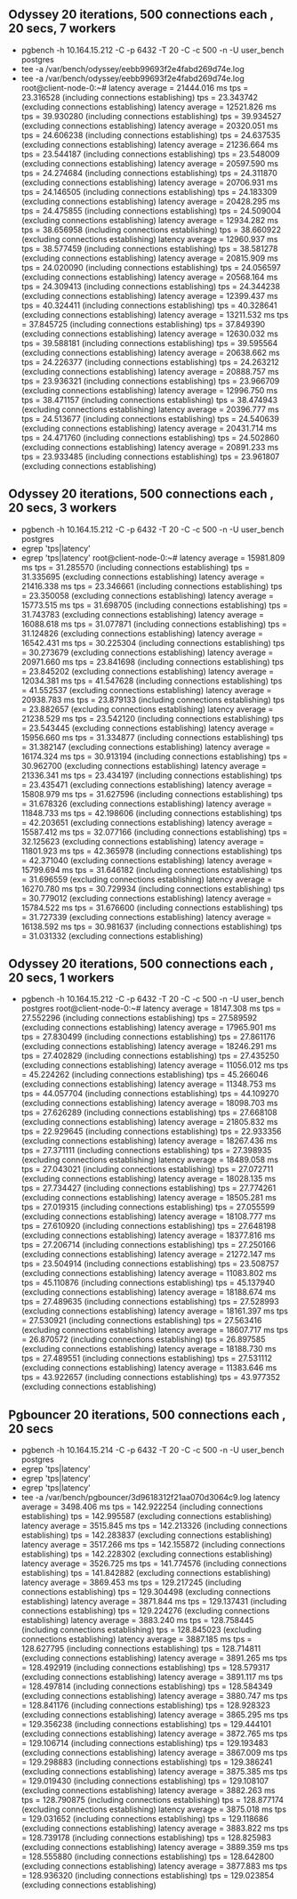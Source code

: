 

## Odyssey 20 iterations, 500 connections each , 20 secs, 7 workers

+ pgbench -h 10.164.15.212 -C -p 6432 -T 20 -C -c 500 -n -U user_bench postgres
+ tee -a /var/bench/odyssey/eebb99693f2e4fabd269d74e.log
+ tee -a /var/bench/odyssey/eebb99693f2e4fabd269d74e.log
root@client-node-0:~# latency average = 21444.016 ms
tps = 23.316528 (including connections establishing)
tps = 23.343742 (excluding connections establishing)
latency average = 12521.826 ms
tps = 39.930280 (including connections establishing)
tps = 39.934527 (excluding connections establishing)
latency average = 20320.051 ms
tps = 24.606238 (including connections establishing)
tps = 24.637535 (excluding connections establishing)
latency average = 21236.664 ms
tps = 23.544187 (including connections establishing)
tps = 23.548009 (excluding connections establishing)
latency average = 20597.590 ms
tps = 24.274684 (including connections establishing)
tps = 24.311870 (excluding connections establishing)
latency average = 20706.931 ms
tps = 24.146505 (including connections establishing)
tps = 24.183309 (excluding connections establishing)
latency average = 20428.295 ms
tps = 24.475855 (including connections establishing)
tps = 24.509004 (excluding connections establishing)
latency average = 12934.282 ms
tps = 38.656958 (including connections establishing)
tps = 38.660922 (excluding connections establishing)
latency average = 12960.937 ms
tps = 38.577459 (including connections establishing)
tps = 38.581278 (excluding connections establishing)
latency average = 20815.909 ms
tps = 24.020090 (including connections establishing)
tps = 24.056597 (excluding connections establishing)
latency average = 20568.164 ms
tps = 24.309413 (including connections establishing)
tps = 24.344238 (excluding connections establishing)
latency average = 12399.437 ms
tps = 40.324411 (including connections establishing)
tps = 40.328641 (excluding connections establishing)
latency average = 13211.532 ms
tps = 37.845725 (including connections establishing)
tps = 37.849390 (excluding connections establishing)
latency average = 12630.032 ms
tps = 39.588181 (including connections establishing)
tps = 39.595564 (excluding connections establishing)
latency average = 20638.662 ms
tps = 24.226377 (including connections establishing)
tps = 24.263212 (excluding connections establishing)
latency average = 20888.757 ms
tps = 23.936321 (including connections establishing)
tps = 23.966709 (excluding connections establishing)
latency average = 12996.750 ms
tps = 38.471157 (including connections establishing)
tps = 38.474943 (excluding connections establishing)
latency average = 20396.777 ms
tps = 24.513677 (including connections establishing)
tps = 24.540639 (excluding connections establishing)
latency average = 20431.714 ms
tps = 24.471760 (including connections establishing)
tps = 24.502860 (excluding connections establishing)
latency average = 20891.233 ms
tps = 23.933485 (including connections establishing)
tps = 23.961807 (excluding connections establishing)



## Odyssey 20 iterations, 500 connections each , 20 secs, 3 workers

+ pgbench -h 10.164.15.212 -C -p 6432 -T 20 -C -c 500 -n -U user_bench postgres
+ egrep 'tps|latency'
+ egrep 'tps|latency'
root@client-node-0:~# latency average = 15981.809 ms
tps = 31.285570 (including connections establishing)
tps = 31.335695 (excluding connections establishing)
latency average = 21416.338 ms
tps = 23.346661 (including connections establishing)
tps = 23.350058 (excluding connections establishing)
latency average = 15773.515 ms
tps = 31.698705 (including connections establishing)
tps = 31.743783 (excluding connections establishing)
latency average = 16088.618 ms
tps = 31.077871 (including connections establishing)
tps = 31.124826 (excluding connections establishing)
latency average = 16542.431 ms
tps = 30.225304 (including connections establishing)
tps = 30.273679 (excluding connections establishing)
latency average = 20971.660 ms
tps = 23.841698 (including connections establishing)
tps = 23.845202 (excluding connections establishing)
latency average = 12034.381 ms
tps = 41.547628 (including connections establishing)
tps = 41.552537 (excluding connections establishing)
latency average = 20938.783 ms
tps = 23.879133 (including connections establishing)
tps = 23.882657 (excluding connections establishing)
latency average = 21238.529 ms
tps = 23.542120 (including connections establishing)
tps = 23.543445 (excluding connections establishing)
latency average = 15956.660 ms
tps = 31.334877 (including connections establishing)
tps = 31.382147 (excluding connections establishing)
latency average = 16174.324 ms
tps = 30.913194 (including connections establishing)
tps = 30.962700 (excluding connections establishing)
latency average = 21336.341 ms
tps = 23.434197 (including connections establishing)
tps = 23.435471 (excluding connections establishing)
latency average = 15808.979 ms
tps = 31.627596 (including connections establishing)
tps = 31.678326 (excluding connections establishing)
latency average = 11848.733 ms
tps = 42.198606 (including connections establishing)
tps = 42.203651 (excluding connections establishing)
latency average = 15587.412 ms
tps = 32.077166 (including connections establishing)
tps = 32.125623 (excluding connections establishing)
latency average = 11801.923 ms
tps = 42.365978 (including connections establishing)
tps = 42.371040 (excluding connections establishing)
latency average = 15799.694 ms
tps = 31.646182 (including connections establishing)
tps = 31.696559 (excluding connections establishing)
latency average = 16270.780 ms
tps = 30.729934 (including connections establishing)
tps = 30.779012 (excluding connections establishing)
latency average = 15784.522 ms
tps = 31.676600 (including connections establishing)
tps = 31.727339 (excluding connections establishing)
latency average = 16138.592 ms
tps = 30.981637 (including connections establishing)
tps = 31.031332 (excluding connections establishing)


## Odyssey 20 iterations, 500 connections each , 20 secs, 1 workers

+ pgbench -h 10.164.15.212 -C -p 6432 -T 20 -C -c 500 -n -U user_bench postgres
root@client-node-0:~# latency average = 18147.308 ms
tps = 27.552296 (including connections establishing)
tps = 27.589592 (excluding connections establishing)
latency average = 17965.901 ms
tps = 27.830499 (including connections establishing)
tps = 27.861176 (excluding connections establishing)
latency average = 18246.291 ms
tps = 27.402829 (including connections establishing)
tps = 27.435250 (excluding connections establishing)
latency average = 11056.012 ms
tps = 45.224262 (including connections establishing)
tps = 45.266046 (excluding connections establishing)
latency average = 11348.753 ms
tps = 44.057704 (including connections establishing)
tps = 44.109270 (excluding connections establishing)
latency average = 18098.703 ms
tps = 27.626289 (including connections establishing)
tps = 27.668108 (excluding connections establishing)
latency average = 21805.832 ms
tps = 22.929645 (including connections establishing)
tps = 22.933356 (excluding connections establishing)
latency average = 18267.436 ms
tps = 27.371111 (including connections establishing)
tps = 27.398935 (excluding connections establishing)
latency average = 18489.058 ms
tps = 27.043021 (including connections establishing)
tps = 27.072711 (excluding connections establishing)
latency average = 18028.135 ms
tps = 27.734427 (including connections establishing)
tps = 27.774261 (excluding connections establishing)
latency average = 18505.281 ms
tps = 27.019315 (including connections establishing)
tps = 27.055599 (excluding connections establishing)
latency average = 18108.777 ms
tps = 27.610920 (including connections establishing)
tps = 27.648198 (excluding connections establishing)
latency average = 18377.816 ms
tps = 27.206714 (including connections establishing)
tps = 27.250166 (excluding connections establishing)
latency average = 21272.147 ms
tps = 23.504914 (including connections establishing)
tps = 23.508757 (excluding connections establishing)
latency average = 11083.802 ms
tps = 45.110876 (including connections establishing)
tps = 45.137940 (excluding connections establishing)
latency average = 18188.674 ms
tps = 27.489635 (including connections establishing)
tps = 27.528993 (excluding connections establishing)
latency average = 18161.397 ms
tps = 27.530921 (including connections establishing)
tps = 27.563416 (excluding connections establishing)
latency average = 18607.717 ms
tps = 26.870572 (including connections establishing)
tps = 26.897585 (excluding connections establishing)
latency average = 18188.730 ms
tps = 27.489551 (including connections establishing)
tps = 27.531112 (excluding connections establishing)
latency average = 11383.646 ms
tps = 43.922657 (including connections establishing)
tps = 43.977352 (excluding connections establishing)


## Pgbouncer 20 iterations, 500 connections each , 20 secs

+ pgbench -h 10.164.15.214 -C -p 6432 -T 20 -C -c 500 -n -U user_bench postgres
+ egrep 'tps|latency'
+ egrep 'tps|latency'
+ egrep 'tps|latency'
+ tee -a /var/bench/pgbouncer/3d9618312f21aa070d3064c9.log
latency average = 3498.406 ms
tps = 142.922254 (including connections establishing)
tps = 142.995587 (excluding connections establishing)
latency average = 3515.845 ms
tps = 142.213326 (including connections establishing)
tps = 142.283837 (excluding connections establishing)
latency average = 3517.266 ms
tps = 142.155872 (including connections establishing)
tps = 142.228302 (excluding connections establishing)
latency average = 3526.725 ms
tps = 141.774576 (including connections establishing)
tps = 141.842882 (excluding connections establishing)
latency average = 3869.453 ms
tps = 129.217245 (including connections establishing)
tps = 129.304498 (excluding connections establishing)
latency average = 3871.844 ms
tps = 129.137431 (including connections establishing)
tps = 129.224276 (excluding connections establishing)
latency average = 3883.240 ms
tps = 128.758445 (including connections establishing)
tps = 128.845023 (excluding connections establishing)
latency average = 3887.185 ms
tps = 128.627795 (including connections establishing)
tps = 128.714811 (excluding connections establishing)
latency average = 3891.265 ms
tps = 128.492919 (including connections establishing)
tps = 128.579317 (excluding connections establishing)
latency average = 3891.117 ms
tps = 128.497814 (including connections establishing)
tps = 128.584349 (excluding connections establishing)
latency average = 3880.747 ms
tps = 128.841176 (including connections establishing)
tps = 128.928323 (excluding connections establishing)
latency average = 3865.295 ms
tps = 129.356238 (including connections establishing)
tps = 129.444101 (excluding connections establishing)
latency average = 3872.765 ms
tps = 129.106714 (including connections establishing)
tps = 129.193483 (excluding connections establishing)
latency average = 3867.009 ms
tps = 129.298883 (including connections establishing)
tps = 129.386241 (excluding connections establishing)
latency average = 3875.385 ms
tps = 129.019430 (including connections establishing)
tps = 129.108107 (excluding connections establishing)
latency average = 3882.263 ms
tps = 128.790875 (including connections establishing)
tps = 128.877174 (excluding connections establishing)
latency average = 3875.018 ms
tps = 129.031652 (including connections establishing)
tps = 129.118686 (excluding connections establishing)
latency average = 3883.822 ms
tps = 128.739178 (including connections establishing)
tps = 128.825983 (excluding connections establishing)
latency average = 3889.359 ms
tps = 128.555880 (including connections establishing)
tps = 128.642800 (excluding connections establishing)
latency average = 3877.883 ms
tps = 128.936320 (including connections establishing)
tps = 129.023854 (excluding connections establishing)
